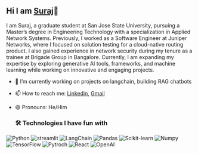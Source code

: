 ## Hi I am [Suraj](https://github.com/Surajvinaykumar)👋

I am Suraj, a graduate student at San Jose State University, pursuing a Master’s degree in Engineering Technology with a specialization in Applied Network Systems. Previously, I worked as a Software Engineer at Juniper Networks, where I focused on solution testing for a cloud-native routing product. I also gained experience in network security during my tenure as a trainee at Brigade Group in Bangalore. Currently, I am expanding my expertise by exploring generative AI tools, frameworks, and machine learning while working on innovative and engaging projects.

- 🔭 I’m currently working on projects on langchain, building RAG chatbots
- 📫 How to reach me: [Linkedin](https://www.linkedin.com/in/suraj-vinaykumar-73239716a/), [Gmail](suraj.vinaykumar@sjsu.edu)
- 😄 Pronouns: He/Him

  ### 🛠 Technologies I have fun with
![Python](https://img.shields.io/badge/python-3670A0?style=for-the-badge&logo=python&logoColor=ffdd54)
![streamlit](https://img.shields.io/badge/Streamlit-FF4B4B?logo=Streamlit&logoColor=white&style=for-the-badge)
![LangChain](https://img.shields.io/badge/LangChain-1C3C3C?logo=LangChain&logoColor=323330&style=for-the-badge)
![Pandas](https://img.shields.io/badge/pandas-150458?logo=pandas&logoColor=white&style=for-the-badge)
![Scikit-learn](https://img.shields.io/badge/scikitlearn-F7931E?logo=scikitlearn&logoColor=white&style=for-the-badge)
![Numpy](https://img.shields.io/badge/Numpy-013243?logo=Numpy&logoColor=white&style=for-the-badge)
![TensorFlow](https://img.shields.io/badge/TensorFlow-FF6F00?logo=TensorFlow&logoColor=white&style=for-the-badge)
![Pytroch](https://img.shields.io/badge/PyTorch-EE4C2C?logo=PyTorch&logoColor=white&style=for-the-badge)
![React](https://img.shields.io/badge/React-EE4C2C?logo=React&logoColor=white&style=for-the-badge)
![OpenAI](https://img.shields.io/badge/OpenAI-F4F6F7?logo=OpenAIt&logoColor=white&style=for-the-badge)




<!--
**Surajvinaykumar/Surajvinaykumar** is a ✨ _special_ ✨ repository because its `README.md` (this file) appears on your GitHub profile.

Here are some ideas to get you started:

- 🔭 I’m currently working on ...
- 🌱 I’m currently learning ...
- 👯 I’m looking to collaborate on ...
- 🤔 I’m looking for help with ...
- 💬 Ask me about ...
- 📫 How to reach me: ...
- 😄 Pronouns: ...
- ⚡ Fun fact: ...
-->
